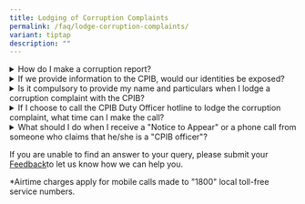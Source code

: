 ```yaml
---
title: Lodging of Corruption Complaints
permalink: /faq/lodge-corruption-complaints/
variant: tiptap
description: ""
---
```

<p></p>
<div data-type="detailGroup" class="isomer-accordion isomer-accordion-white">
<details class="isomer-details">
<summary>How do I make a corruption report?</summary>
<div data-type="detailsContent" class="isomer-details-content">
<p>The CPIB takes a serious view of any corrupt practices in Singapore and
will not hesitate to take action against any parties involved in corrupt
practices. We strongly encourage those with information about corruption
to use the following channels to reach us:
<br>
<br>a) Write to us at 2 Lengkok Bahru, Singapore 159047
<br>b) Call CPIB Duty Officer at 1800-376-0000*
<br>c) Lodge an <a href="https://www.cpib.gov.sg/e-services/e-complaint-for-corrupt-conduct/" rel="noopener noreferrer nofollow" target="_blank"><u>e-complaint</u></a> 
<br>d) Email us at: <a href="https://www.cpib.gov.sg/e-services/e-complaint-for-corrupt-conduct/" rel="noopener noreferrer nofollow" target="_blank"><u>report@cpib.gov.sg</u></a> 
<br>e) Fax to us at: 6270 0320</p>
</div>
</details>
<details class="isomer-details">
<summary>If we provide information to the CPIB, would our identities be exposed?</summary>
<div data-type="detailsContent" class="isomer-details-content">
<p>Under the law, the complainant's identity will be kept confidential, even
in court proceedings except when the court finds that the complainant has
made a false statement in his corruption complaint.</p>
<p></p>
<p>PROTECTION OF INFORMERS (Section 36 of the Prevention of Corruption Act
1960):</p>
<p></p>
<p>1. Except as hereinafter provided, no complaints as to an offence under
this Act shall be admitted in evidence in any civil or criminal proceeding
whatsoever, and no witness shall be obliged or permitted to disclose the
name or address of any informer, or state any matter which might lead to
his discovery.
<br>2. If any books, documents or papers which are in evidence or liable to
inspection in any civil or criminal proceeding whatsoever contain any entry
in which any informer is named or described or which might lead to his
discovery, the court before which the proceeding is had shall cause all
such passages to be concealed from view or to be obliterated so far as
is necessary to protect the informer from discovery, but no further.
<br>3. If on a trial for any offence under this Act the court, after full
inquiry into the case, is of the opinion that the informer wilfully made
in his complaint a material statement which he knew or believed to be false
or did not believe to be true, or if in any other proceeding the court
is of the opinion that justice cannot be fully done between the parties
thereto without the discovery of the informer, the court may require the
production of the original complaint, if in writing, and permit inquiry
and require full disclosure concerning the informer.</p>
</div>
</details>
<details class="isomer-details">
<summary>Is it compulsory to provide my name and particulars when I lodge a corruption
complaint with the CPIB?</summary>
<div data-type="detailsContent" class="isomer-details-content">
<p>No. You may remain anonymous if you so wish. The CPIB looks into all corruption
complaints, including anonymous ones.</p>
</div>
</details>
<details class="isomer-details">
<summary>If I choose to call the CPIB Duty Officer hotline to lodge the corruption
complaint, what time can I make the call?</summary>
<div data-type="detailsContent" class="isomer-details-content">
<p>The CPIB Duty Officer hotline 1800-376-0000* is available every day. If
you reach out to our duty officer between 10pm to 6am, please leave a voice
message for us to return your call.</p>
</div>
</details>
<details class="isomer-details">
<summary>What should I do when I receive a "Notice to Appear" or a phone call from
someone who claims that he/she is a "CPIB officer"?</summary>
<div data-type="detailsContent" class="isomer-details-content">
<p>If you are unable to find an answer to your query, please submit your
<a href="mailto:%20info@cpib.gov.sg" rel="noopener noreferrer nofollow" target="_blank"><u>Feedback</u> 
</a>to let us know how we can help you.</p>
</div>
</details>
</div>
<p></p>
<p>If you are unable to find an answer to your query, please submit your
<a href="mailto: info@cpib.gov.sg" rel="noopener noreferrer nofollow" target="_blank">Feedback</a>to let us know how we can help you.</p>
<p>*Airtime charges apply for mobile calls made to "1800" local toll-free
service numbers.</p>